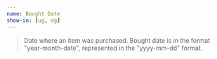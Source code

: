 ```yaml
---
name: Bought Date
show-in: [ug, dg]
---
```


> Date where an item was purchased. Bought date is in the format "year-month-date", represented in the "yyyy-mm-dd" format.

